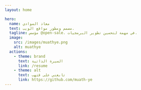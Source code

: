 ```yaml
---
layout: home

hero:
  name: معاذ السوادي
  text: مصمم ومطور مواقع الويب.
  tagline: مؤسس @open-sale. في مهمة لتحسين تطوير البرمجيات.
  image:
    src: /images/muathye.png
    alt: muathye
  actions:
    - theme: brand
      text: السيرة الذاتية
      link: /resume
    - theme: alt
      text: تابعني على قتهب
      link: https://github.com/muath-ye
---
```

